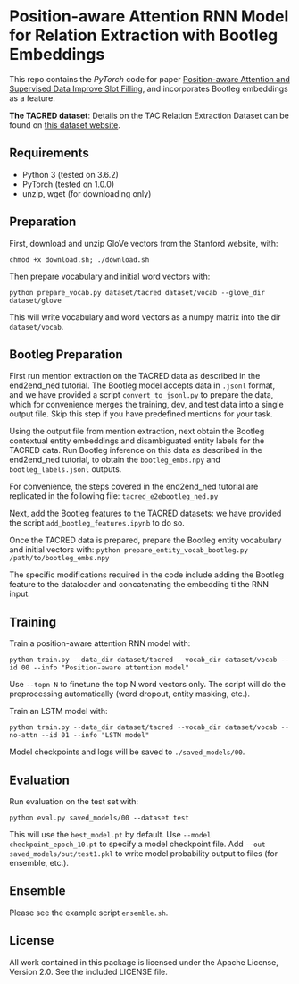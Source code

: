 Position-aware Attention RNN Model for Relation Extraction with Bootleg Embeddings
=========================

This repo contains the *PyTorch* code for paper [Position-aware Attention and Supervised Data Improve Slot Filling](https://nlp.stanford.edu/pubs/zhang2017tacred.pdf), and incorporates Bootleg embeddings as a feature. 

**The TACRED dataset**: Details on the TAC Relation Extraction Dataset can be found on [this dataset website](https://nlp.stanford.edu/projects/tacred/).

## Requirements

- Python 3 (tested on 3.6.2)
- PyTorch (tested on 1.0.0)
- unzip, wget (for downloading only)

## Preparation

First, download and unzip GloVe vectors from the Stanford website, with:
```
chmod +x download.sh; ./download.sh
```

Then prepare vocabulary and initial word vectors with:
```
python prepare_vocab.py dataset/tacred dataset/vocab --glove_dir dataset/glove
```

This will write vocabulary and word vectors as a numpy matrix into the dir `dataset/vocab`.

## Bootleg Preparation

First run mention extraction on the TACRED data as described in the end2end_ned tutorial. The Bootleg model accepts data in ```.jsonl``` format, and we have provided a script ```convert_to_jsonl.py``` to prepare the data, which for convenience merges the training, dev, and test data into a single output file. Skip this step if you have predefined mentions for your task. 

Using the output file from mention extraction, next obtain the Bootleg contextual entity embeddings and disambiguated entity labels for the TACRED data. Run Bootleg inference on this data as described in the end2end_ned tutorial, to obtain the ```bootleg_embs.npy``` and ```bootleg_labels.jsonl``` outputs. 

For convenience, the steps covered in the end2end_ned tutorial are replicated in the following file: ```tacred_e2ebootleg_ned.py```

Next, add the Bootleg features to the TACRED datasets: we have provided the script ```add_bootleg_features.ipynb``` to do so. 

Once the TACRED data is prepared, prepare the Bootleg entity vocabulary and initial vectors with:
```python prepare_entity_vocab_bootleg.py /path/to/bootleg_embs.npy```

The specific modifications required in the code include adding the Bootleg feature to the dataloader and concatenating the embedding ti the RNN input.  


## Training

Train a position-aware attention RNN model with:
```
python train.py --data_dir dataset/tacred --vocab_dir dataset/vocab --id 00 --info "Position-aware attention model"
```

Use `--topn N` to finetune the top N word vectors only. The script will do the preprocessing automatically (word dropout, entity masking, etc.).

Train an LSTM model with:
```
python train.py --data_dir dataset/tacred --vocab_dir dataset/vocab --no-attn --id 01 --info "LSTM model"
```

Model checkpoints and logs will be saved to `./saved_models/00`.

## Evaluation

Run evaluation on the test set with:
```
python eval.py saved_models/00 --dataset test
```

This will use the `best_model.pt` by default. Use `--model checkpoint_epoch_10.pt` to specify a model checkpoint file. Add `--out saved_models/out/test1.pkl` to write model probability output to files (for ensemble, etc.).

## Ensemble

Please see the example script `ensemble.sh`.

## License

All work contained in this package is licensed under the Apache License, Version 2.0. See the included LICENSE file.
